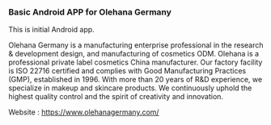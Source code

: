 ### Basic Android APP for Olehana Germany

This is initial Android app. 

Olehana Germany is a manufacturing enterprise professional in the research & development design, and manufacturing of cosmetics ODM. Olehana is a professional private label cosmetics China manufacturer. Our factory facility is ISO 22716 certified and complies with Good Manufacturing Practices (GMP), established in 1996. With more than 20 years of R&D experience, we specialize in makeup and skincare products. We continuously uphold the highest quality control and the spirit of creativity and innovation.

Website : https://www.olehanagermany.com/
